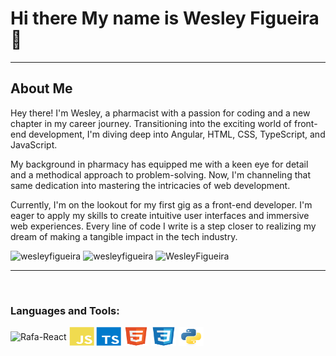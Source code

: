 <h1>Hi there My name is Wesley Figueira👋</h1> 
<hr>
<div>
  <h2>About Me </h2>
  <p>
    Hey there! I'm Wesley, a pharmacist with a passion for coding and a new chapter in my career journey. Transitioning into the exciting world of front-end development, I'm diving deep into Angular, HTML, CSS, TypeScript, and JavaScript.

My background in pharmacy has equipped me with a keen eye for detail and a methodical approach to problem-solving. Now, I'm channeling that same dedication into mastering the intricacies of web development.

Currently, I'm on the lookout for my first gig as a front-end developer. I'm eager to apply my skills to create intuitive user interfaces and immersive web experiences. Every line of code I write is a step closer to realizing my dream of making a tangible impact in the tech industry.
  </p>
</div>
<div>
  <img height="150em" width="250em"  src="https://github-readme-stats.vercel.app/api/top-langs?username=wesleyfigueira&show_icons=true&locale=en&layout=compact&theme=dracula" alt="wesleyfigueira" />

<img  height="150em" width="330em"  src="https://github-readme-stats.vercel.app/api?username=wesleyfigueira&show_icons=true&locale=en&theme=dracula" alt="wesleyfigueira" />

<img  height="150em"  width="350em"  src="https://github-readme-streak-stats.herokuapp.com/?user=wesleyfigueira&&theme=dracula" alt="WesleyFigueira" />
</div>
<hr>

<div style="display: inline_block"><br>
<h3 align="left">Languages and Tools:</h3>
  <img align="center" alt="Rafa-React" height="30" width="40"  src="https://cdn.jsdelivr.net/gh/devicons/devicon@latest/icons/angular/angular-original.svg">
  <img align="center" alt="Rafa-Js" height="30" width="40" src="https://raw.githubusercontent.com/devicons/devicon/master/icons/javascript/javascript-plain.svg">
  <img align="center" alt="Rafa-Ts" height="30" width="40" src="https://raw.githubusercontent.com/devicons/devicon/master/icons/typescript/typescript-plain.svg">
  <img align="center" alt="Rafa-HTML" height="30" width="40" src="https://raw.githubusercontent.com/devicons/devicon/master/icons/html5/html5-original.svg">
  <img align="center" alt="Rafa-CSS" height="30" width="40" src="https://raw.githubusercontent.com/devicons/devicon/master/icons/css3/css3-original.svg">
  <img align="center" alt="Rafa-Python" height="30" width="40" src="https://raw.githubusercontent.com/devicons/devicon/master/icons/python/python-original.svg">
 
</div>
